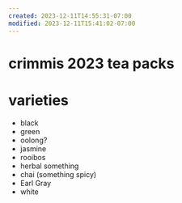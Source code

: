 ```yaml
---
created: 2023-12-11T14:55:31-07:00
modified: 2023-12-11T15:41:02-07:00
---
```


# crimmis 2023 tea packs

# varieties

- black
- green
- oolong?
- jasmine
- rooibos
- herbal something
- chai (something spicy)
- Earl Gray
- white
